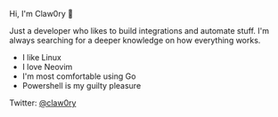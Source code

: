 Hi, I'm Claw0ry 👋

Just a developer who likes to build integrations and automate stuff. I'm always searching for a deeper knowledge on how everything works.

- I like Linux
- I love Neovim
- I'm most comfortable using Go
- Powershell is my guilty pleasure

Twitter: [@claw0ry](https://twitter.com/claw0ry)
